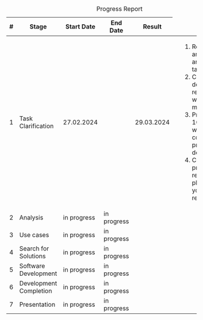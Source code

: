 <table>
<caption>Progress Report</caption>
  <thead>
    <tr>
      <th>#</th>
      <th>Stage</th>
      <th>Start Date</th>
      <th>End Date</th>
      <th>Result</th>
    </tr>
  </thead>
  <tbody>
    <tr>
      <td>1</td>
      <td>Task Clarification</td>
      <td>27.02.2024<td>
      <td>29.03.2024<td>
      <td>
        <ol>
          <li>Received and analyzed the task</li>
          <li>Clarified details and requirements with the mentor</li>
          <li>Proposed a 10-week work plan for course project development</li>
          <li>Created a progress report and placed it in your repository</li>
        </ol>
      </td>
    </tr>
    <tr>
      <td>2</td>
      <td>Analysis</td>
      <td>in progress</td>
      <td>in progress</td>
      <td></td>
    </tr>
    <tr>
      <td>3</td>
      <td>Use cases</td>
      <td>in progress</td>
      <td>in progress</td>
      <td></td>
    </tr>
    <tr>
      <td>4</td>
      <td>Search for Solutions</td>
      <td>in progress</td>
      <td>in progress</td>
      <td>
      </td>
    </tr>
    <tr>
      <td>5</td>
      <td>Software Development</td>
      <td>in progress</td>
      <td>in progress</td>
      <td></td>
    </tr>
    <tr>
      <td>6</td>
      <td>Development Completion</td>
      <td>in progress</td>
      <td>in progress</td>
      <td></td>
    </tr>
    <tr>
      <td>7</td>
      <td>Presentation</td>
      <td>in progress</td>
      <td>in progress</td>
      <td></td>
    </tr>
  </tbody>
</table>

